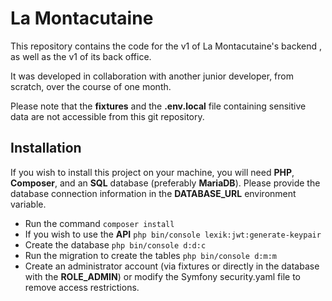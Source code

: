 # La Montacutaine

This repository contains the code for the v1 of La Montacutaine's backend
, as well as the v1 of its back office.

It was developed in collaboration with another junior developer, from scratch, over the course of one month.

Please note that the **fixtures** and the **.env.local** file containing sensitive data are not accessible from this git repository.

## Installation

If you wish to install this project on your machine, you will need **PHP**, **Composer**, and an **SQL** database (preferably **MariaDB**). Please provide the database connection information in the **DATABASE_URL** environment variable.

- Run the command `composer install`
- If you wish to use the **API** `php bin/console lexik:jwt:generate-keypair`
- Create the database `php bin/console d:d:c`
- Run the migration to create the tables `php bin/console d:m:m`
- Create an administrator account (via fixtures or directly in the database with the **ROLE_ADMIN**) or modify the Symfony security.yaml file to remove access restrictions.
